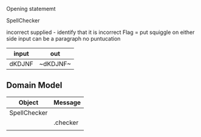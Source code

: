 Opening statememt 

SpellChecker 

incorrect supplied - identify that it is incorrect 
Flag = put squiggle on either side 
input can be a paragraph 
    no puntucation 


input | out
|----|----|
|dKDJNF| ~dKDJNF~ | 

## Domain Model 
Object | Message |
|------| --------|
|SpellChecker||
||.checker 
|| 

